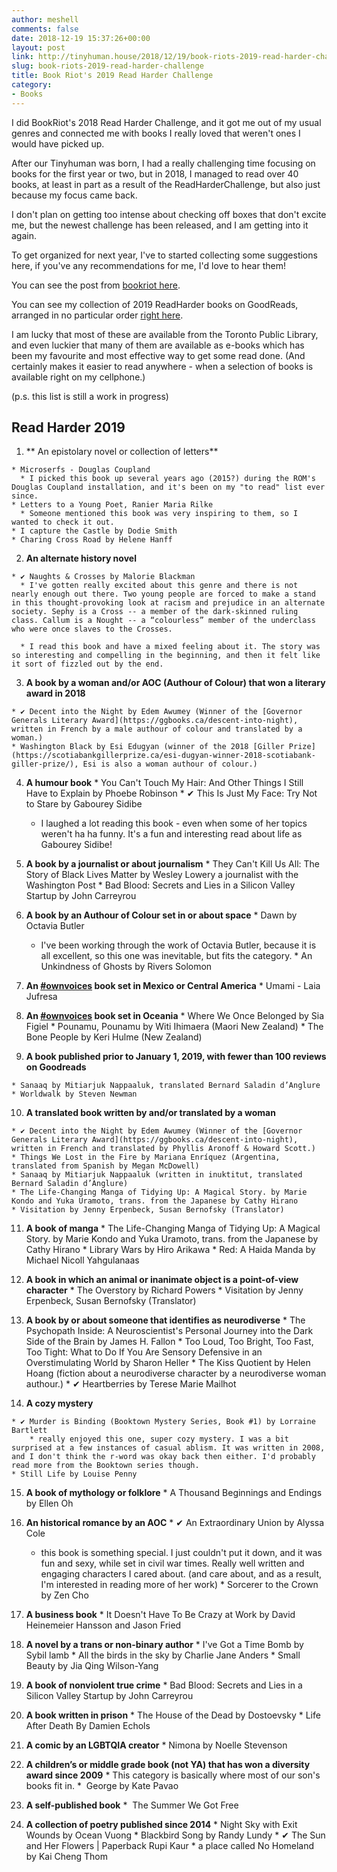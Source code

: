 ```yaml
---
author: meshell
comments: false
date: 2018-12-19 15:37:26+00:00
layout: post
link: http://tinyhuman.house/2018/12/19/book-riots-2019-read-harder-challenge/
slug: book-riots-2019-read-harder-challenge
title: Book Riot's 2019 Read Harder Challenge
category:
- Books
---
```


I did BookRiot's 2018 Read Harder Challenge, and it got me out of my usual genres and connected me with books I really loved that weren't ones I would have picked up.

After our Tinyhuman was born, I had a really challenging time focusing on books for the first year or two, but in 2018, I managed to read over 40 books, at least in part as a result of the ReadHarderChallenge, but also just because my focus came back.

I don't plan on getting too intense about checking off boxes that don't excite me, but the newest challenge has been released, and I am getting into it again.

To get organized for next year, I've to started collecting some suggestions here, if you've any recommendations for me, I'd love to hear them!

You can see the post from [bookriot here](https://bookriot.com/2018/12/12/2019-read-harder-challenge/).

You can see my collection of 2019 ReadHarder books on GoodReads, arranged in no particular order [right here](https://www.goodreads.com/review/list/2388071-michelle?shelf=read-harder-2019).

I am lucky that most of these are available from the Toronto Public Library, and even luckier that many of them are available as e-books which has been my favourite and most effective way to get some read done. (And certainly makes it easier to read anywhere - when a selection of books is available right on my cellphone.)

(p.s. this list is still a work in progress)


## **Read Harder 2019**

  1. ** An epistolary novel or collection of letters**


    * Microserfs - Douglas Coupland
      * I picked this book up several years ago (2015?) during the ROM's Douglas Coupland installation, and it's been on my "to read" list ever since.
    * Letters to a Young Poet, Ranier Maria Rilke
      * Someone mentioned this book was very inspiring to them, so I wanted to check it out.
    * I capture the Castle by Dodie Smith
    * Charing Cross Road by Helene Hanff

  2. **An alternate history novel**


    * ✔ Naughts & Crosses by Malorie Blackman
      * I've gotten really excited about this genre and there is not nearly enough out there. Two young people are forced to make a stand in this thought-provoking look at racism and prejudice in an alternate society. Sephy is a Cross -- a member of the dark-skinned ruling class. Callum is a Nought -- a “colourless” member of the underclass who were once slaves to the Crosses.

      * I read this book and have a mixed feeling about it. The story was so interesting and compelling in the beginning, and then it felt like it sort of fizzled out by the end.

  3. **A book by a woman and/or AOC (Authour of Colour) that won a literary award in 2018**


    * ✔ Decent into the Night by Edem Awumey (Winner of the [Governor Generals Literary Award](https://ggbooks.ca/descent-into-night), written in French by a male authour of colour and translated by a woman.)
    * Washington Black by Esi Edugyan (winner of the 2018 [Giller Prize](https://scotiabankgillerprize.ca/esi-dugyan-winner-2018-scotiabank-giller-prize/), Esi is also a woman authour of colour.)


  4. **A humour book**
    * You Can't Touch My Hair: And Other Things I Still Have to Explain by Phoebe Robinson
    * ✔ This Is Just My Face: Try Not to Stare
by Gabourey Sidibe
      * I laughed a lot reading this book - even when some of her topics weren't ha ha funny. It's a fun and interesting read about life as Gabourey Sidibe!

  5. **A book by a journalist or about journalism**
    * They Can't Kill Us All: The Story of Black Lives Matter by Wesley Lowery a journalist with the Washington Post
    * Bad Blood: Secrets and Lies in a Silicon Valley Startup by John Carreyrou

  6. **A book by an Authour of Colour set in or about space**
    * Dawn by Octavia Butler
      * I've been working through the work of Octavia Butler, because it is all excellent, so this one was inevitable, but fits the category.
    * An Unkindness of Ghosts by Rivers Solomon


  7. **An [#ownvoices](http://www.corinneduyvis.net/ownvoices/) book set in Mexico or Central America**
    * Umami - Laia Jufresa


  8. **An [#ownvoices](http://www.corinneduyvis.net/ownvoices/) book set in Oceania**
    * Where We Once Belonged by Sia Figiel
    * Pounamu, Pounamu by Witi Ihimaera (Maori New Zealand)
    * The Bone People by Keri Hulme (New Zealand)



  9. **A book published prior to January 1, 2019, with fewer than 100 reviews on Goodreads**

    * Sanaaq by Mitiarjuk Nappaaluk, translated Bernard Saladin d’Anglure
    * Worldwalk by Steven Newman


  10. **A translated book written by and/or translated by a woman**

    * ✔ Decent into the Night by Edem Awumey (Winner of the [Governor Generals Literary Award](https://ggbooks.ca/descent-into-night), written in French and translated by Phyllis Aronoff & Howard Scott.)
    * Things We Lost in the Fire by Mariana Enríquez (Argentina, translated from Spanish by Megan McDowell)
    * Sanaaq by Mitiarjuk Nappaaluk (written in inuktitut, translated Bernard Saladin d’Anglure)
    * The Life-Changing Manga of Tidying Up: A Magical Story. by Marie Kondo and Yuka Uramoto, trans. from the Japanese by Cathy Hirano
    * Visitation by Jenny Erpenbeck, Susan Bernofsky (Translator)


  11. **A book of manga**
    * The Life-Changing Manga of Tidying Up: A Magical Story. by Marie Kondo and Yuka Uramoto, trans. from the Japanese by Cathy Hirano
    * Library Wars by Hiro Arikawa
    * Red: A Haida Manda by Michael Nicoll Yahgulanaas

  12. **A book in which an animal or inanimate object is a point-of-view character**
    * The Overstory by Richard Powers
    * Visitation by Jenny Erpenbeck, Susan Bernofsky (Translator)


  13. **A book by or about someone that identifies as neurodiverse**
    * The Psychopath Inside: A Neuroscientist's Personal Journey into the Dark Side of the Brain by James H. Fallon
    * Too Loud, Too Bright, Too Fast, Too Tight: What to Do If You Are Sensory Defensive in an Overstimulating World by Sharon Heller
    * The Kiss Quotient by Helen Hoang (fiction about a neurodiverse character by a neurodiverse woman authour.)
    * ✔ Heartberries by Terese Marie Mailhot

  14. **A cozy mystery**

    * ✔ Murder is Binding (Booktown Mystery Series, Book #1) by Lorraine Bartlett
        * really enjoyed this one, super cozy mystery. I was a bit surprised at a few instances of casual ablism. It was written in 2008, and I don't think the r-word was okay back then either. I'd probably read more from the Booktown series though.
    * Still Life by Louise Penny

  15. **A book of mythology or folklore**
    * A Thousand Beginnings and Endings by Ellen Oh


  16. **An historical romance by an AOC**
    * ✔ An Extraordinary Union by Alyssa Cole
      * this book is something special. I just couldn't put it down, and it was fun and sexy, while set in civil war times. Really well written and engaging characters I cared about. (and care about, and as a result, I'm interested in reading more of her work)
    * Sorcerer to the Crown by Zen Cho

  17. **A business book**
    * It Doesn't Have To Be Crazy at Work by David Heinemeier Hansson and Jason Fried

  18. **A novel by a trans or non-binary author**
    * I've Got a Time Bomb by Sybil lamb
    * All the birds in the sky by Charlie Jane Anders
    * Small Beauty by Jia Qing Wilson-Yang

  19. **A book of nonviolent true crime**
    * Bad Blood: Secrets and Lies in a Silicon Valley Startup by John Carreyrou

  20. **A book written in prison**
    * The House of the Dead by Dostoevsky
    * Life After Death By Damien Echols

  21. **A comic by an LGBTQIA creator**
    * Nimona by Noelle Stevenson

  22. **A children’s or middle grade book (not YA) that has won a diversity award since 2009**
    * This category is basically where most of our son's books fit in.
    *  George by Kate Pavao

  23. **A self-published book**
    *  The Summer We Got Free

  24. **A collection of poetry published since 2014**
    * Night Sky with Exit Wounds by Ocean Vuong
    * Blackbird Song by Randy Lundy
    * ✔ The Sun and Her Flowers | Paperback
Rupi Kaur
    * a place called No Homeland by Kai Cheng Thom  
